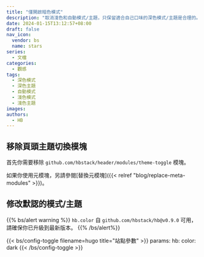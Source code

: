```yaml
---
title: "僅開啟暗色模式"
description: "取消淺色和自動模式/主題，只保留適合自己口味的深色模式/主題是合理的。"
date: 2024-01-15T13:12:57+08:00
draft: false
nav_icon:
  vendor: bs
  name: stars
series:
  - 文檔
categories:
  - 觀感
tags:
  - 深色模式
  - 深色主題
  - 自動模式
  - 淺色模式
  - 淺色主題
images:
authors:
  - HB
---
```


## 移除頁頭主題切換模塊

首先你需要移除 `github.com/hbstack/header/modules/theme-toggle` 模塊。

如果你使用元模塊，另請參閱[替換元模塊]({{< relref "blog/replace-meta-modules" >}})。

## 修改默認的模式/主題

{{% bs/alert warning %}}
`hb.color` 自 `github.com/hbstack/hb@v0.9.0` 可用，請確保你已升級到最新版本。
{{% /bs/alert%}}

{{< bs/config-toggle filename=hugo title="站點參數" >}}
params:
  hb:
    color: dark
{{< /bs/config-toggle >}}
